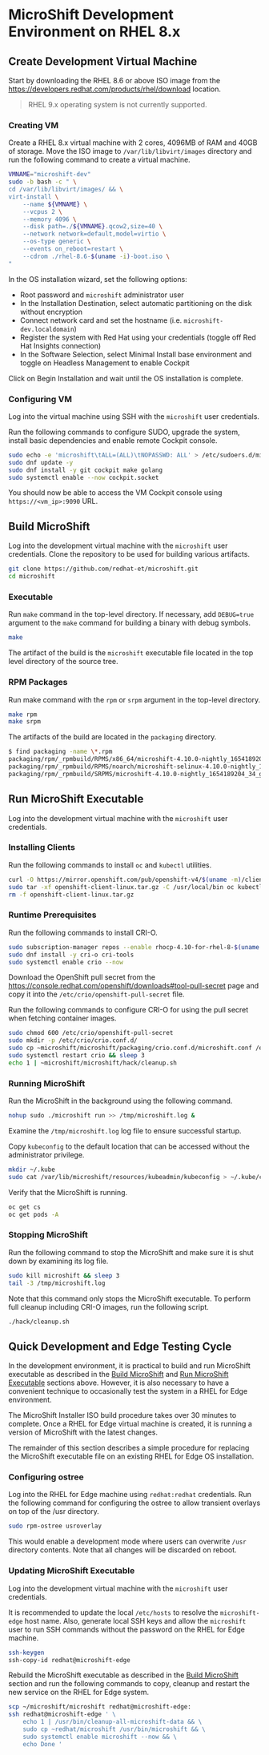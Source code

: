 # MicroShift Development Environment on RHEL 8.x

## Create Development Virtual Machine
Start by downloading the RHEL 8.6 or above ISO image from the https://developers.redhat.com/products/rhel/download location. 
> RHEL 9.x operating system is not currently supported.

### Creating VM
Create a RHEL 8.x virtual machine with 2 cores, 4096MB of RAM and 40GB of storage. Move the ISO image to `/var/lib/libvirt/images` directory and run the following command to create a virtual machine.
```bash
VMNAME="microshift-dev"
sudo -b bash -c " \
cd /var/lib/libvirt/images/ && \
virt-install \
    --name ${VMNAME} \
    --vcpus 2 \
    --memory 4096 \
    --disk path=./${VMNAME}.qcow2,size=40 \
    --network network=default,model=virtio \
    --os-type generic \
    --events on_reboot=restart \
    --cdrom ./rhel-8.6-$(uname -i)-boot.iso \
"
```

In the OS installation wizard, set the following options:
- Root password and `microshift` administrator user
- In the Installation Destination, select automatic partitioning on the disk without encryption
- Connect network card and set the hostname (i.e. `microshift-dev.localdomain`)
- Register the system with Red Hat using your credentials (toggle off Red Hat Insights connection)
- In the Software Selection, select Minimal Install base environment and toggle on Headless Management to enable Cockpit

Click on Begin Installation and wait until the OS installation is complete.

### Configuring VM
Log into the virtual machine using SSH with the `microshift` user credentials.

Run the following commands to configure SUDO, upgrade the system, install basic dependencies and enable remote Cockpit console.
```bash
sudo echo -e 'microshift\tALL=(ALL)\tNOPASSWD: ALL' > /etc/sudoers.d/microshift
sudo dnf update -y
sudo dnf install -y git cockpit make golang
sudo systemctl enable --now cockpit.socket
```
You should now be able to access the VM Cockpit console using `https://<vm_ip>:9090` URL.

## Build MicroShift 
Log into the development virtual machine with the `microshift` user credentials.
Clone the repository to be used for building various artifacts.
```bash
git clone https://github.com/redhat-et/microshift.git
cd microshift
```

### Executable
Run `make` command in the top-level directory. If necessary, add `DEBUG=true` argument to the `make` command for building a binary with debug symbols.
```bash
make
```
The artifact of the build is the `microshift` executable file located in the top level directory of the source tree.

### RPM Packages
Run make command with the `rpm` or `srpm` argument in the top-level directory. 
```bash
make rpm
make srpm
```

The artifacts of the build are located in the `packaging` directory.
```bash
$ find packaging -name \*.rpm
packaging/rpm/_rpmbuild/RPMS/x86_64/microshift-4.10.0-nightly_1654189204_34_gc871db21.el8.x86_64.rpm
packaging/rpm/_rpmbuild/RPMS/noarch/microshift-selinux-4.10.0-nightly_1654189204_34_gc871db21.el8.noarch.rpm
packaging/rpm/_rpmbuild/SRPMS/microshift-4.10.0-nightly_1654189204_34_gc871db21.el8.src.rpm
```

## Run MicroShift Executable
Log into the development virtual machine with the `microshift` user credentials.
### Installing Clients
Run the following commands to install `oc` and `kubectl` utilities.
```bash
curl -O https://mirror.openshift.com/pub/openshift-v4/$(uname -m)/clients/ocp/stable/openshift-client-linux.tar.gz
sudo tar -xf openshift-client-linux.tar.gz -C /usr/local/bin oc kubectl
rm -f openshift-client-linux.tar.gz
```
### Runtime Prerequisites
Run the following commands to install CRI-O.
```bash
sudo subscription-manager repos --enable rhocp-4.10-for-rhel-8-$(uname -i)-rpms
sudo dnf install -y cri-o cri-tools
sudo systemctl enable crio --now
```

Download the OpenShift pull secret from the https://console.redhat.com/openshift/downloads#tool-pull-secret page and copy it into the `/etc/crio/openshift-pull-secret` file. 

Run the following commands to configure CRI-O for using the pull secret when fetching container images.
```bash
sudo chmod 600 /etc/crio/openshift-pull-secret
sudo mkdir -p /etc/crio/crio.conf.d/
sudo cp ~microshift/microshift/packaging/crio.conf.d/microshift.conf /etc/crio/crio.conf.d/
sudo systemctl restart crio && sleep 3
echo 1 | ~microshift/microshift/hack/cleanup.sh
```

### Running MicroShift
Run the MicroShift in the background using the following command.
```bash
nohup sudo ./microshift run >> /tmp/microshift.log &
```
Examine the `/tmp/microshift.log` log file to ensure successful startup.

Copy `kubeconfig` to the default location that can be accessed without the administrator privilege.
```bash
mkdir ~/.kube
sudo cat /var/lib/microshift/resources/kubeadmin/kubeconfig > ~/.kube/config
```

Verify that the MicroShift is running.
```bash
oc get cs
oc get pods -A
```
### Stopping MicroShift
Run the following command to stop the MicroShift and make sure it is shut down by examining its log file.
```bash
sudo kill microshift && sleep 3
tail -3 /tmp/microshift.log 
```

Note that this command only stops the MicroShift executable. To perform full cleanup including CRI-O images, run the following script.
```bash
./hack/cleanup.sh
```

## Quick Development and Edge Testing Cycle
In the development environment, it is practical to build and run MicroShift executable as described in the [Build MicroShift](#build-microshift) and [Run MicroShift Executable](#run-microshift-executable) sections above. However, it is also necessary to have a convenient technique to occasionally test the system in a RHEL for Edge environment.

The MicroShift Installer ISO build procedure takes over 30 minutes to complete. Once a RHEL for Edge virtual machine is created, it is running a version of MicroShift with the latest changes. 

The remainder of this section describes a simple procedure for replacing the MicroShift executable file on an existing RHEL for Edge OS installation.

### Configuring ostree
Log into the RHEL for Edge machine using `redhat:redhat` credentials. Run the following command for configuring the ostree to allow transient overlays on top of the /usr directory.
```bash
sudo rpm-ostree usroverlay
```

This would enable a development mode where users can overwrite `/usr` directory contents. Note that all changes will be discarded on reboot.

### Updating MicroShift Executable
Log into the development virtual machine with the `microshift` user credentials. 

It is recommended to update the local `/etc/hosts` to resolve the `microshift-edge` host name. Also, generate local SSH keys and allow the `microshift` user to run SSH commands without the password on the RHEL for Edge machine.
```bash
ssh-keygen
ssh-copy-id redhat@microshift-edge
```

Rebuild the MicroShift executable as described in the [Build MicroShift](#build-microshift) section and run the following commands to copy, cleanup and restart the new service on the RHEL for Edge system.
```bash
scp ~/microshift/microshift redhat@microshift-edge:
ssh redhat@microshift-edge ' \
    echo 1 | /usr/bin/cleanup-all-microshift-data && \
    sudo cp ~redhat/microshift /usr/bin/microshift && \
    sudo systemctl enable microshift --now && \
    echo Done '
```
